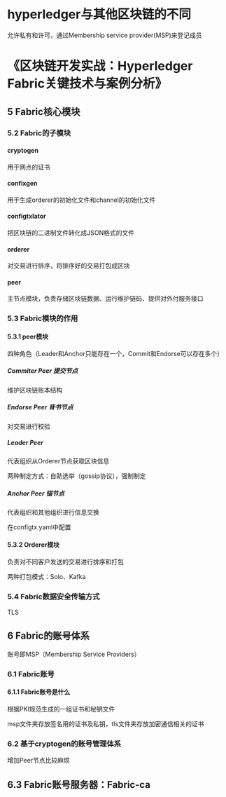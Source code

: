 # hyperledger与其他区块链的不同

允许私有和许可，通过Membership service provider(MSP)来登记成员

# 《区块链开发实战：Hyperledger Fabric关键技术与案例分析》

## 5 Fabric核心模块

### 5.2 Fabric的子模块

#### cryptogen

用于网点的证书

#### confixgen

用于生成orderer的初始化文件和channel的初始化文件

#### configtxlator

把区块链的二进制文件转化成JSON格式的文件

#### orderer

对交易进行排序，将排序好的交易打包成区块

#### peer

主节点模块，负责存储区块链数据、运行维护链码、提供对外付服务接口



### 5.3 Fabric模块的作用

#### 5.3.1 peer模块

四种角色（Leader和Anchor只能存在一个，Commit和Endorse可以存在多个）

##### Commiter Peer 提交节点

维护区块链账本结构

##### Endorse Peer 背书节点

对交易进行校验

##### Leader Peer 

代表组织从Orderer节点获取区块信息

两种制定方式：自助选举（gossip协议），强制制定

##### Anchor Peer 锚节点

代表组织和其他组织进行信息交换

在configtx.yaml中配置

#### 5.3.2 Orderer模块

负责对不同客户发送的交易进行排序和打包

两种打包模式：Solo、Kafka

### 5.4 Fabric数据安全传输方式

TLS

## 6 Fabric的账号体系

账号即MSP（Membership Service Providers）

### 6.1 Fabric账号

#### 6.1.1 Fabric账号是什么

根据PKI规范生成的一组证书和秘钥文件

msp文件夹存放签名用的证书及私钥，tls文件夹存放加密通信相关的证书

### 6.2 基于cryptogen的账号管理体系

增加Peer节点比较麻烦

## 6.3 Fabric账号服务器：Fabric-ca

